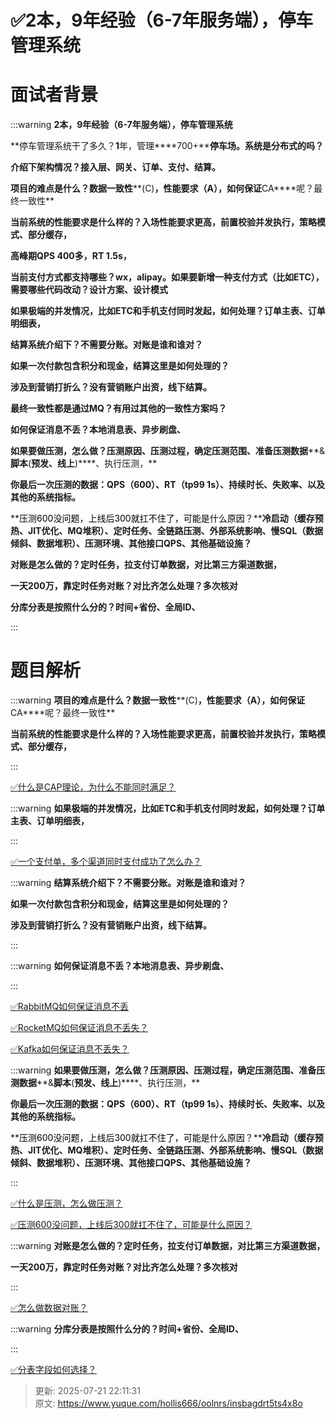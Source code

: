 # ✅2本，9年经验（6-7年服务端），停车管理系统

# 面试者背景


:::warning
**2本，9年经验（6-7年服务端），停车管理系统**

**停车管理系统干了多久？****1****年，管理****700+****停车场。系统是分布式的吗？**

**介绍下架构情况？接入层、网关、订单、支付、结算。**

**项目的难点是什么？数据一致性****(C)****，性能要求（****A****），如何保证****CA****呢？最终一致性**

**当前系统的性能要求是什么样的？入场性能要求更高，前置校验并发执行，策略模式、部分缓存，**

**高峰期****QPS 400****多，****RT 1.5s****，**

**当前支付方式都支持哪些？****wx****，****alipay****。如果要新增一种支付方式（比如****ETC****），需要哪些代码改动？设计方案、设计模式**

**如果极端的并发情况，比如****ETC****和手机支付同时发起，如何处理？订单主表、订单明细表，**

**结算系统介绍下？不需要分账。对账是谁和谁对？**

**如果一次付款包含积分和现金，结算这里是如何处理的？**

**涉及到营销打折么？没有营销账户出资，线下结算。**

**最终一致性都是通过****MQ****？有用过其他的一致性方案吗？**

**如何保证消息不丢？本地消息表、异步刷盘、**

**如果要做压测，怎么做？压测原因、压测过程，确定压测范围、准备压测数据****&****脚本****(****预发、线上****)****、执行压测，**

**你最后一次压测的数据：****QPS****（****600****）、****RT****（****tp99 1s****）、持续时长、失败率、以及其他的系统指标。**

**<font style="color:#000000;">压测600没问题，上线后300就扛不住了，可能是什么原因？</font>****冷启动（缓存预热、JIT优化、MQ堆积）、定时任务、全链路压测、外部系统影响、慢SQL（数据倾斜、数据堆积）、压测环境、其他接口QPS、其他基础设施？**

**对账是怎么做的？定时任务，拉支付订单数据，对比第三方渠道数据，**

**一天****200****万，靠定时任务对账？对比齐怎么处理？多次核对**

**分库分表是按照什么分的？时间+省份、全局ID、**

:::

# 题目解析




:::warning
**项目的难点是什么？数据一致性****(C)****，性能要求（****A****），如何保证****CA****呢？最终一致性**

**当前系统的性能要求是什么样的？入场性能要求更高，前置校验并发执行，策略模式、部分缓存，**

:::





[✅什么是CAP理论，为什么不能同时满足？](https://www.yuque.com/hollis666/oolnrs/avwops)





:::warning
**如果极端的并发情况，比如ETC和手机支付同时发起，如何处理？订单主表、订单明细表，**

:::



[✅一个支付单，多个渠道同时支付成功了怎么办？](https://www.yuque.com/hollis666/oolnrs/gqtxugdhs2zg2axw)



:::warning
**结算系统介绍下？不需要分账。对账是谁和谁对？**

**如果一次付款包含积分和现金，结算这里是如何处理的？**

**涉及到营销打折么？没有营销账户出资，线下结算。**

:::







:::warning
**如何保证消息不丢？本地消息表、异步刷盘、**

:::



[✅RabbitMQ如何保证消息不丢](https://www.yuque.com/hollis666/oolnrs/ku3fxiie005axgrz)



[✅RocketMQ如何保证消息不丢失？](https://www.yuque.com/hollis666/oolnrs/txw2gxr6utxggu60)



[✅Kafka如何保证消息不丢失？](https://www.yuque.com/hollis666/oolnrs/imx4a7z8zq65erlo)



:::warning
**如果要做压测，怎么做？压测原因、压测过程，确定压测范围、准备压测数据****&****脚本****(****预发、线上****)****、执行压测，**

**你最后一次压测的数据：****QPS****（****600****）、****RT****（****tp99 1s****）、持续时长、失败率、以及其他的系统指标。**

**<font style="color:#000000;">压测600没问题，上线后300就扛不住了，可能是什么原因？</font>****冷启动（缓存预热、JIT优化、MQ堆积）、定时任务、全链路压测、外部系统影响、慢SQL（数据倾斜、数据堆积）、压测环境、其他接口QPS、其他基础设施？**

:::



[✅什么是压测，怎么做压测？](https://www.yuque.com/hollis666/oolnrs/wrzi8qgk7ridgslp)



[✅压测600没问题，上线后300就扛不住了，可能是什么原因？](https://www.yuque.com/hollis666/oolnrs/hhm6buv0wq4lkgz2)



:::warning
**对账是怎么做的？定时任务，拉支付订单数据，对比第三方渠道数据，**

**一天200万，靠定时任务对账？对比齐怎么处理？多次核对**

:::



[✅怎么做数据对账？](https://www.yuque.com/hollis666/oolnrs/vh0msbr3qrqzfrfm)



:::warning
**分库分表是按照什么分的？时间+省份、全局ID、**

:::



[✅分表字段如何选择？](https://www.yuque.com/hollis666/oolnrs/mec4ust5rpfob78r)



> 更新: 2025-07-21 22:11:31  
> 原文: <https://www.yuque.com/hollis666/oolnrs/insbagdrt5ts4x8o>